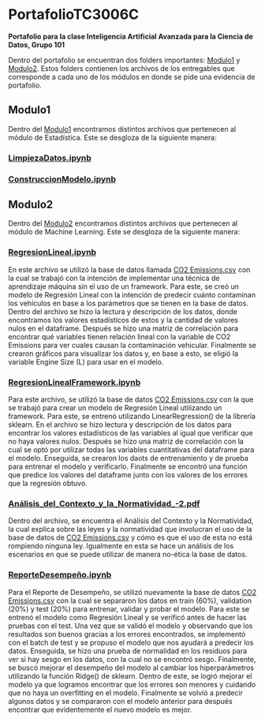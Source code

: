 # PortafolioTC3006C
**Portafolio para la clase Inteligencia Artificial Avanzada para la Ciencia de Datos, Grupo 101**

Dentro del portafolio se encuentran dos folders importantes: [Modulo1](Modulo1) y [Modulo2](Modulo2/Portafolio1). Estos folders contienen los archivos de los entregables que corresponde a cada uno de los módulos en donde se pide una evidencia de portafolio. 


## Modulo1
Dentro del [Modulo1](Modulo1) encontramos distintos archivos que pertenecen al módulo de Estadística. Este se desgloza de la siguiente manera:

### [LimpiezaDatos.ipynb](Modulo1/LimpiezaDatos.ipynb)


### [ConstruccionModelo.ipynb](Modulo1/ConstruccionModelo.ipynb)





## Modulo2
Dentro del [Modulo2](Modulo2/Portafolio1) encontramos distintos archivos que pertenecen al módulo de Machine Learning. Este se desgloza de la siguiente manera:

### [RegresionLineal.ipynb](Modulo2/Portafolio1/RegresionLineal.ipynb)
En este archivo se utilizó la base de datos llamada [CO2 Emissions.csv](https://www.kaggle.com/datasets/bhuviranga/co2-emissions?select=CO2+Emissions.csv) con la cual se trabajó con la intención de implementar una técnica de aprendizaje máquina sin el uso de un framework. Para este, se creó un modelo de Regresión Lineal con la intención de predecir cuánto contaminan los vehículos en base a los parámetros que se tienen en la base de datos. Dentro del archivo se hizo la lectura y descripción de los datos, donde encontramos los valores estadísticos de estos y la cantidad de valores nulos en el dataframe. Después se hizo una matriz de correlación para encontrar qué variables tienen relación lineal con la variable de CO2 Emissions para ver cuales causan la contaminación vehicular. Finalmente se crearon gráficos para visualizar los datos y, en base a esto, se eligió la variable Engine Size (L) para usar en el modelo. 


### [RegresionLinealFramework.ipynb](Modulo2/Portafolio1/RegresionLinealFramework.ipynb)
Para este archivo, se utilizó la base de datos [CO2 Emissions.csv](https://www.kaggle.com/datasets/bhuviranga/co2-emissions?select=CO2+Emissions.csv) con la que se trabajó para crear un modelo de Regresión Lineal utilizando un framework. Para este, se entrenó utilizando LinearRegression() de la librería sklearn. En el archivo se hizo lectura y descripción de los datos para encontrar los valores estadísticos de las variables al igual que verificar que no haya valores nulos. Después se hizo una matriz de correlación con la cual se optó por utilizar todas las variables cuantitativas del dataframe para el modelo. Enseguida, se crearon los daots de entrenamiento y de prueba para entrenar el modelo y verificarlo. Finalmente se encontró una función que predice los valores del dataframe junto con los valores de los errores que la regresión obtuvo.


### [Análisis_del_Contexto_y_la_Normatividad_-2.pdf](Modulo2/Portafolio1/Análisis_del_Contexto_y_la_Normatividad_-2.pdf)
Dentro del archivo, se encuentra el Análisis del Contexto y la Normatividad, la cual explica sobre las leyes y la normatividad que involucran el uso de la base de datos de [CO2 Emissions.csv](https://www.kaggle.com/datasets/bhuviranga/co2-emissions?select=CO2+Emissions.csv) y cómo es que el uso de esta no está rompiendo ninguna ley. Igualmente en esta se hace un análisis de los escenarios en que se puede utilizar de manera no-ética la base de datos.


### [ReporteDesempeño.ipynb](Modulo2/Portafolio1/ReporteDesempeño.ipynb)
Para el Reporte de Desempeño, se utilizó nuevamente la base de datos [CO2 Emissions.csv](https://www.kaggle.com/datasets/bhuviranga/co2-emissions?select=CO2+Emissions.csv) con la cual se separaron los datos en train (60%), validation (20%) y test (20%) para entrenar, validar y probar el modelo. Para este se entrenó el modelo como Regresión Lineal y se verificó antes de hacer las pruebas con el test. Una vez que se validó el modelo y observando que los resultados son buenos gracias a los errores encontrados, se implementó con el batch de test y se propuso el modelo que nos ayudará a predecir los datos. Enseguida, se hizo una prueba de normalidad en los residuos para ver si hay sesgo en los datos, con la cual no se encontró sesgo. Finalmente, se buscó mejorar el desempeño del modelo al cambiar los hiperparámetros utilizando la función Ridge() de sklearn. Dentro de este, se logró mejorar el modelo ya que logramos encontrar que los errores son menores y cuidando que no haya un overfitting en el modelo. Finalmente se volvió a predecir algunos datos y se compararon con el modelo anterior para después encontrar que evidentemente el nuevo modelo es mejor.
